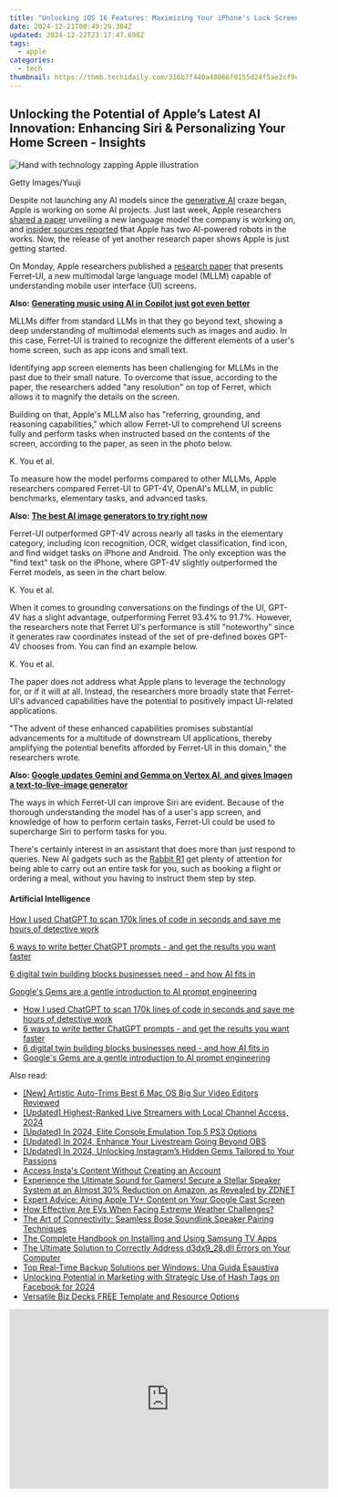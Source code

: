 ```yaml
---
title: "Unlocking iOS 16 Features: Maximizing Your iPhone's Lock Screen Potential - Tips & Tricks"
date: 2024-12-21T00:49:29.304Z
updated: 2024-12-22T23:17:47.698Z
tags:
  - apple
categories:
  - tech
thumbnail: https://thmb.techidaily.com/316b7f440a48066f0155d24f5ae2cf9cf3a70b004023bda547f2450ae65311f0.jpg
---
```


## Unlocking the Potential of Apple’s Latest AI Innovation: Enhancing Siri & Personalizing Your Home Screen - Insights

![Hand with technology zapping Apple illustration](https://www.zdnet.com/a/img/resize/11db1b7be616ec8b251e0924066973b648278f61/2024/04/09/be259af0-44a9-4b97-aaaf-658bbdc2a6e9/gettyimages-1253038276.jpg?auto=webp&precrop=2121,1192,x0,y216&width=1280)

Getty Images/Yuuji

Despite not launching any AI models since the [generative AI](https://www.zdnet.com/article/what-is-generative-ai-and-why-is-it-so-popular-heres-everything-you-need-to-know/) craze began, Apple is working on some AI projects. Just last week, Apple researchers [shared a paper](https://www.zdnet.com/article/apple-claims-its-on-device-ai-system-realm-substantially-outperforms-gpt-4/) unveiling a new language model the company is working on, and [insider sources reported](https://www.zdnet.com/article/apple-reportedly-exploring-ai-powered-home-robots-including-these-two-products/) that Apple has two AI-powered robots in the works. Now, the release of yet another research paper shows Apple is just getting started. 

On Monday, Apple researchers published a [research paper](https://arxiv.org/abs/2404.05719) that presents Ferret-UI, a new multimodal large language model (MLLM) capable of understanding mobile user interface (UI) screens.

**Also: [Generating music using AI in Copilot just got even better](https://www.zdnet.com/article/generating-music-using-ai-in-copilot-just-got-even-better/)**

MLLMs differ from standard LLMs in that they go beyond text, showing a deep understanding of multimodal elements such as images and audio. In this case, Ferret-UI is trained to recognize the different elements of a user's home screen, such as app icons and small text. 

Identifying app screen elements has been challenging for MLLMs in the past due to their small nature. To overcome that issue, according to the paper, the researchers added "any resolution" on top of Ferret, which allows it to magnify the details on the screen. 

Building on that, Apple's MLLM also has "referring, grounding, and reasoning capabilities," which allow Ferret-UI to comprehend UI screens fully and perform tasks when instructed based on the contents of the screen, according to the paper, as seen in the photo below. 

K. You et al.

To measure how the model performs compared to other MLLMs, Apple researchers compared Ferret-UI to GPT-4V, OpenAI's MLLM, in public benchmarks, elementary tasks, and advanced tasks.

**Also: [The best AI image generators to try right now](https://www.zdnet.com/article/best-ai-image-generator/)**

Ferret-UI outperformed GPT-4V across nearly all tasks in the elementary category, including icon recognition, OCR, widget classification, find icon, and find widget tasks on iPhone and Android. The only exception was the "find text" task on the iPhone, where GPT-4V slightly outperformed the Ferret models, as seen in the chart below. 

K. You et al.

When it comes to grounding conversations on the findings of the UI, GPT-4V has a slight advantage, outperforming Ferret 93.4% to 91.7%. However, the researchers note that Ferret UI's performance is still "noteworthy" since it generates raw coordinates instead of the set of pre-defined boxes GPT-4V chooses from. You can find an example below. 

K. You et al.

The paper does not address what Apple plans to leverage the technology for, or if it will at all. Instead, the researchers more broadly state that Ferret-UI's advanced capabilities have the potential to positively impact UI-related applications.

"The advent of these enhanced capabilities promises substantial advancements for a multitude of downstream UI applications, thereby amplifying the potential benefits afforded by Ferret-UI in this domain," the researchers wrote. 

**Also: [Google updates Gemini and Gemma on Vertex AI, and gives Imagen a text-to-live-image generator](https://www.zdnet.com/article/google-updates-gemini-and-gemma-on-vertex-ai-and-gives-imagen-a-text-to-live-image-generator/)**

The ways in which Ferret-UI can improve Siri are evident. Because of the thorough understanding the model has of a user's app screen, and knowledge of how to perform certain tasks, Ferret-UI could be used to supercharge Siri to perform tasks for you. 

There's certainly interest in an assistant that does more than just respond to queries. New AI gadgets such as the [Rabbit R1](https://www.zdnet.com/article/this-ai-startup-made-a-199-gadget-that-replaces-apps-with-rabbits-and-it-might-just-work/) get plenty of attention for being able to carry out an entire task for you, such as booking a flight or ordering a meal, without you having to instruct them step by step.

#### Artificial Intelligence

[How I used ChatGPT to scan 170k lines of code in seconds and save me hours of detective work](https://www.zdnet.com/article/how-chatgpt-scanned-170k-lines-of-code-in-seconds-and-saved-me-hours-of-work/ "How I used ChatGPT to scan 170k lines of code in seconds and save me hours of detective work")

[6 ways to write better ChatGPT prompts - and get the results you want faster](https://www.zdnet.com/article/6-ways-to-write-better-chatgpt-prompts-and-get-the-results-you-want-faster/ "6 ways to write better ChatGPT prompts - and get the results you want faster")

[6 digital twin building blocks businesses need - and how AI fits in](https://www.zdnet.com/article/6-digital-twin-building-blocks-businesses-need-and-how-ai-fits-in/ "6 digital twin building blocks businesses need - and how AI fits in")

[Google's Gems are a gentle introduction to AI prompt engineering](https://www.zdnet.com/article/googles-gems-are-a-gentle-introduction-to-ai-prompt-engineering/ "Google's Gems are a gentle introduction to AI prompt engineering")

* [How I used ChatGPT to scan 170k lines of code in seconds and save me hours of detective work](https://www.zdnet.com/article/how-chatgpt-scanned-170k-lines-of-code-in-seconds-and-saved-me-hours-of-work/ "How I used ChatGPT to scan 170k lines of code in seconds and save me hours of detective work")
* [6 ways to write better ChatGPT prompts - and get the results you want faster](https://www.zdnet.com/article/6-ways-to-write-better-chatgpt-prompts-and-get-the-results-you-want-faster/ "6 ways to write better ChatGPT prompts - and get the results you want faster")
* [6 digital twin building blocks businesses need - and how AI fits in](https://www.zdnet.com/article/6-digital-twin-building-blocks-businesses-need-and-how-ai-fits-in/ "6 digital twin building blocks businesses need - and how AI fits in")
* [Google's Gems are a gentle introduction to AI prompt engineering](https://www.zdnet.com/article/googles-gems-are-a-gentle-introduction-to-ai-prompt-engineering/ "Google's Gems are a gentle introduction to AI prompt engineering")

<ins class="adsbygoogle"
     style="display:block"
     data-ad-format="autorelaxed"
     data-ad-client="ca-pub-7571918770474297"
     data-ad-slot="1223367746"></ins>

<ins class="adsbygoogle"
     style="display:block"
     data-ad-client="ca-pub-7571918770474297"
     data-ad-slot="8358498916"
     data-ad-format="auto"
     data-full-width-responsive="true"></ins>

<span class="atpl-alsoreadstyle">Also read:</span>
<div><ul>
<li><a href="https://extra-resources.techidaily.com/new-artistic-auto-trims-best-6-mac-os-big-sur-video-editors-reviewed/"><u>[New] Artistic Auto-Trims Best 6 Mac OS Big Sur Video Editors Reviewed</u></a></li>
<li><a href="https://some-techniques.techidaily.com/updated-highest-ranked-live-streamers-with-local-channel-access-2024/"><u>[Updated] Highest-Ranked Live Streamers with Local Channel Access, 2024</u></a></li>
<li><a href="https://on-screen-recording.techidaily.com/updated-in-2024-elite-console-emulation-top-5-ps3-options/"><u>[Updated] In 2024, Elite Console Emulation Top 5 PS3 Options</u></a></li>
<li><a href="https://desktop-recording.techidaily.com/updated-in-2024-enhance-your-livestream-going-beyond-obs/"><u>[Updated] In 2024, Enhance Your Livestream Going Beyond OBS</u></a></li>
<li><a href="https://instagram-clips.techidaily.com/updated-in-2024-unlocking-instagrams-hidden-gems-tailored-to-your-passions/"><u>[Updated] In 2024, Unlocking Instagram’s Hidden Gems Tailored to Your Passions</u></a></li>
<li><a href="https://techtrends.techidaily.com/access-instas-content-without-creating-an-account/"><u>Access Insta's Content Without Creating an Account</u></a></li>
<li><a href="https://hardware-help.techidaily.com/experience-the-ultimate-sound-for-gamers-secure-a-stellar-speaker-system-at-an-almost-30-reduction-on-amazon-as-revealed-by-zdnet/"><u>Experience the Ultimate Sound for Gamers! Secure a Stellar Speaker System at an Almost 30% Reduction on Amazon, as Revealed by ZDNET</u></a></li>
<li><a href="https://techtrends.techidaily.com/expert-advice-airing-apple-tvplus-content-on-your-google-cast-screen/"><u>Expert Advice: Airing Apple TV+ Content on Your Google Cast Screen</u></a></li>
<li><a href="https://techtrends.techidaily.com/how-effective-are-evs-when-facing-extreme-weather-challenges/"><u>How Effective Are EVs When Facing Extreme Weather Challenges?</u></a></li>
<li><a href="https://techtrends.techidaily.com/the-art-of-connectivity-seamless-bose-soundlink-speaker-pairing-techniques/"><u>The Art of Connectivity: Seamless Bose Soundlink Speaker Pairing Techniques</u></a></li>
<li><a href="https://techtrends.techidaily.com/the-complete-handbook-on-installing-and-using-samsung-tv-apps/"><u>The Complete Handbook on Installing and Using Samsung TV Apps</u></a></li>
<li><a href="https://techtrends.techidaily.com/the-ultimate-solution-to-correctly-address-d3dx928dll-errors-on-your-computer/"><u>The Ultimate Solution to Correctly Address d3dx9_28.dll Errors on Your Computer</u></a></li>
<li><a href="https://win-tips.techidaily.com/top-real-time-backup-solutions-per-windows-una-guida-esaustiva/"><u>Top Real-Time Backup Solutions per Windows: Una Guida Esaustiva</u></a></li>
<li><a href="https://facebook-video-recording.techidaily.com/unlocking-potential-in-marketing-with-strategic-use-of-hash-tags-on-facebook-for-2024/"><u>Unlocking Potential in Marketing with Strategic Use of Hash Tags on Facebook for 2024</u></a></li>
<li><a href="https://extra-resources.techidaily.com/versatile-biz-decks-free-template-and-resource-options/"><u>Versatile Biz Decks FREE Template and Resource Options</u></a></li>
</ul></div>

<!-- affiliate ads begin -->
<iframe width="560" height="315" src="https://www.youtube.com/embed/LI9nKlbhnw8?si=uUXFVbuEqXtFHHv0" title="YouTube video player" frameborder="0" allow="accelerometer; autoplay; clipboard-write; encrypted-media; gyroscope; picture-in-picture; web-share" referrerpolicy="strict-origin-when-cross-origin" allowfullscreen></iframe>
<!-- affiliate ads end -->

